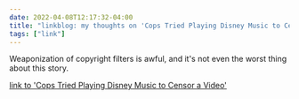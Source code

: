 ```yaml
---
date: 2022-04-08T12:17:32-04:00
title: "linkblog: my thoughts on 'Cops Tried Playing Disney Music to Censor a Video'"
tags: ["link"]
---
```

Weaponization of copyright filters is awful, and it's not even the worst thing about this story.
 
[link to 'Cops Tried Playing Disney Music to Censor a Video'](https://www.vice.com/en/article/z3n75x/police-disney-music-censor-video)
